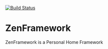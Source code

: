 [![Build Status](https://travis-ci.org/mkakpabla/my-php-framework.svg?branch=master)](https://travis-ci.org/mkakpabla/my-php-framework)
# ZenFramework
ZenFramework is a Personal Home Framework

